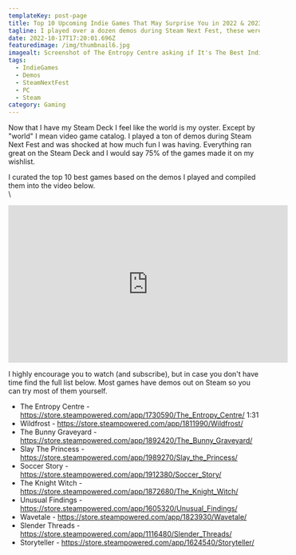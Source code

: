 ```yaml
---
templateKey: post-page
title: Top 10 Upcoming Indie Games That May Surprise You in 2022 & 2023
tagline: I played over a dozen demos during Steam Next Fest, these were my favorites
date: 2022-10-17T17:20:01.696Z
featuredimage: /img/thumbnail6.jpg
imagealt: Screenshot of The Entropy Centre asking if It's The Best Indie of the Year
tags:
  - IndieGames
  - Demos
  - SteamNextFest
  - PC
  - Steam
category: Gaming
---
```

N﻿ow that I have my Steam Deck I feel like the world is my oyster. Except by "world" I mean video game catalog. I played a ton of demos during Steam Next Fest and was shocked at how much fun I was having. Everything ran great on the Steam Deck and I would say 75% of the games made it on my wishlist.



I﻿ curated the top 10 best games based on the demos I played and compiled them into the video below. \
\
<iframe width="560" height="315" src="https://www.youtube.com/embed/NTeCNmLg3UE" title="YouTube video player" frameborder="0" allow="accelerometer; autoplay; clipboard-write; encrypted-media; gyroscope; picture-in-picture" allowfullscreen></iframe>



I highly encourage you to watch (and subscribe), but in case you don't have time find the full list below. Most games have demos out on Steam so you can try most of them yourself.



* The Entropy Centre - https://store.steampowered.com/app/1730590/The_Entropy_Centre/ 1:31
* Wildfrost - https://store.steampowered.com/app/1811990/Wildfrost/
* The Bunny Graveyard - https://store.steampowered.com/app/1892420/The_Bunny_Graveyard/
* Slay The Princess - https://store.steampowered.com/app/1989270/Slay_the_Princess/
* Soccer Story - https://store.steampowered.com/app/1912380/Soccer_Story/
* The Knight Witch - https://store.steampowered.com/app/1872680/The_Knight_Witch/ 
* Unusual Findings - https://store.steampowered.com/app/1605320/Unusual_Findings/
* Wavetale - https://store.steampowered.com/app/1823930/Wavetale/
* Slender Threads - https://store.steampowered.com/app/1116480/Slender_Threads/
* Storyteller - https://store.steampowered.com/app/1624540/Storyteller/